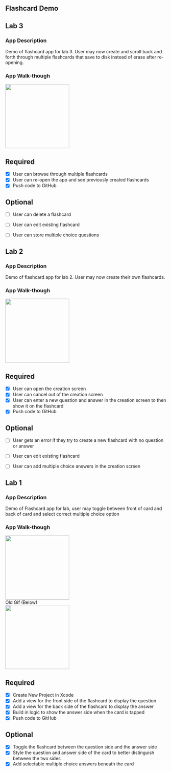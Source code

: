 ## Flashcard Demo

## Lab 3

### App Description
Demo of flashcard app for lab 3. User may now create and scroll back and forth through multiple flashcards that save to disk instead of erase after re-opening.

### App Walk-though

<img src="https://media.giphy.com/media/Jmai3r01SvwzjDUxio/giphy.gif" width=200><br>

## Required
- [x] User can browse through multiple flashcards
- [x] User can re-open the app and see previously created flashcards
- [x] Push code to GitHub
## Optional
- [ ] User can delete a flashcard
- [ ] User can edit existing flashcard
- [ ] User can store multiple choice questions


## Lab 2

### App Description
Demo of flashcard app for lab 2. User may now create their own flashcards.

### App Walk-though

<img src="https://media.giphy.com/media/Quylk3uKNFyLWhdodP/giphy.gif" width=200><br>

## Required
- [x] User can open the creation screen
- [x] User can cancel out of the creation screen
- [x] User can enter a new question and answer in the creation screen to then show it on the flashcard
- [x] Push code to GitHub
## Optional
- [ ] User gets an error if they try to create a new flashcard with no question or answer
- [ ] User can edit existing flashcard
- [ ] User can add multiple choice answers in the creation screen


## Lab 1

### App Description
Demo of Flashcard app for lab, user may toggle between front of card and back of card and select correct multiple choice option

### App Walk-though

<img src="https://media.giphy.com/media/KeX2bGDhPXEK09GhUX/giphy.gif" width=200><br>
Old Gif (Below)  <br>
<img src="https://media.giphy.com/media/LpvB0jLJDWsBfeUrm8/giphy.gif" width=200><br>


## Required
- [x] Create New Project in Xcode
- [x] Add a view for the front side of the flashcard to display the question
- [x] Add a view for the back side of the flashcard to display the answer
- [x] Build in logic to show the answer side when the card is tapped
- [x] Push code to GitHub
## Optional
- [x] Toggle the flashcard between the question side and the answer side
- [x] Style the question and answer side of the card to better distinguish between the two sides
- [x] Add selectable multiple choice answers beneath the card

